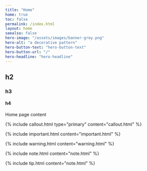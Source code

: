 ```yaml
---
title: "Home"
home: true
toc: false
permalink: /index.html
layout: home
seealso: false
hero-image: "/assets/images/banner-grey.png"
hero-alt: "a decorative pattern"
hero-button-text: "hero-button-text"
hero-button-url: "/"
hero-headline: "hero-headline"
---
```


## h2

### h3

#### h4

Home page content

{% include callout.html type="primary" content="callout.html" %}

{% include important.html content="important.html" %}

{% include warning.html content="warning.html" %}

{% include note.html content="note.html" %}

{% include tip.html content="note.html" %}
